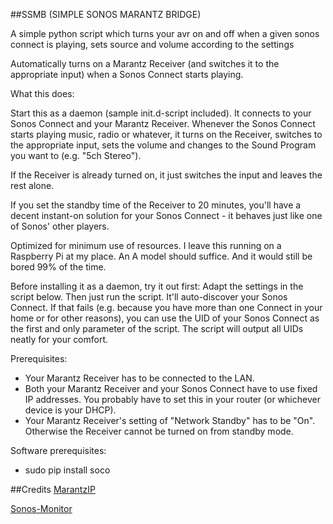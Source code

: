 ##SSMB (SIMPLE SONOS MARANTZ BRIDGE)

A simple python script which turns your avr on and off when a given sonos connect is playing, sets source and volume according to the settings


Automatically turns on a Marantz Receiver (and switches it to the appropriate input) when a Sonos Connect starts playing.

What this does:

Start this as a daemon (sample init.d-script included). It connects to your Sonos Connect and your Marantz Receiver. Whenever the Sonos Connect starts playing music, radio or whatever, it turns on the Receiver, switches to the appropriate input, sets the volume and changes to the Sound Program you want to (e.g. "5ch Stereo").

If the Receiver is already turned on, it just switches the input and leaves the rest alone.

If you set the standby time of the Receiver to 20 minutes, you'll have a decent instant-on solution for your Sonos Connect - it behaves just like one of Sonos' other players.

Optimized for minimum use of resources. I leave this running on a Raspberry Pi at my place. An A model should suffice. And it would still be bored 99% of the time.

Before installing it as a daemon, try it out first: Adapt the settings in the script below. Then just run the script. It'll auto-discover your Sonos Connect. If that fails (e.g. because you have more than one Connect in your home or for other reasons), you can use the UID of your Sonos Connect as the first and only parameter of the script. The script will output all UIDs neatly for your comfort.

Prerequisites:
- Your Marantz Receiver has to be connected to the LAN.
- Both your Marantz Receiver and your Sonos Connect have to use fixed IP
  addresses. You probably have to set this in your router (or whichever
  device is your DHCP).
- Your Marantz Receiver's setting of "Network Standby" has to be "On".
  Otherwise the Receiver cannot be turned on from standby mode.

Software prerequisites:
- sudo pip install soco

##Credits
[MarantzIP](https://github.com/iamcanadian2222/MarantzIP/)

[Sonos-Monitor](https://github.com/michaelotto/sonos-monitor/)
